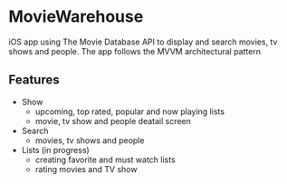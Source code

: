 # MovieWarehouse
iOS app using The Movie Database API to display and search movies, tv shows and people. 
The app follows the MVVM architectural pattern

## Features  
- Show
  - upcoming, top rated, popular and now playing lists
  - movie, tv show and people deatail screen
- Search
  - movies, tv shows and people 
- Lists (in progress)
  - creating favorite and must watch lists
  - rating movies and TV show

     
